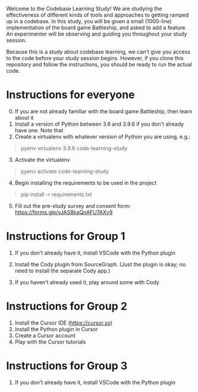 Welcome to the Codebase Learning Study! We are studying the effectiveness of different kinds of tools and approaches to getting ramped up in a codebase. In this study, you will be given a small (1000-line) implementation of the board game Battleship, and asked to add a feature. An experimenter will be observing and guiding you throughout your study session.

Because this is a study about codebase learning, we can't give you access to the code before your study session begins. However, if you clone this repository and follow the instructions, you should be ready to run the actual code.

# Instructions for everyone

 0. If you are not already familiar with the board game Battleship, then learn about it
 1. Install a version of Python between 3.6 and 3.9.6 if you don't already have one. Note that 
 2. Create a virtualenv with whatever version of Python you are using, e.g.:

> pyenv virtualenv 3.9.6 code-learning-study

 3. Activate the virtualenv

> pyenv activate code-learning-study

 4. Begin installing the requirements to be used in the project

> pip install -r requirements.txt

 5. Fill out the pre-study survey and consent form: https://forms.gle/vJAS8kaQnAFU7AXy9


# Instructions for Group 1


 1. If you don't already have it, install VSCode with the Python plugin

 2. Install the Cody plugin from SourceGraph. (Just the plugin is okay; no need to install the separate Cody app.)

 3. If you haven't already used it, play around some with Cody

# Instructions for Group 2

 1. Install the Cursor IDE (https://cursor.so)
 2. Install the Python plugin in Cursor
 3. Create a Cursor account
 4. Play with the Cursor tutorials

# Instructions for Group 3

 1. If you don't already have it, install VSCode with the Python plugin